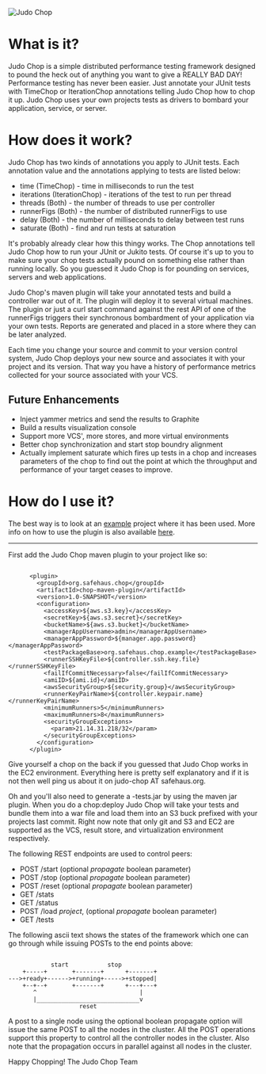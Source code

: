 ![Judo Chop](http://stash.safehaus.org/projects/CHOP/repos/main/browse/judo-chop.jpeg?at=321c1def8f09eb0f0d488a3ea2d874d1b2ef7c94&raw)

# What is it?

Judo Chop is a simple distributed performance testing framework designed to
pound the heck out of anything you want to give a REALLY BAD DAY! Performance
testing has never been easier. Just annotate your JUnit tests with TimeChop or 
IterationChop annotations telling Judo Chop how to chop it up. Judo Chop 
uses your own projects tests as drivers to bombard your application, service,
or server.

# How does it work?  

Judo Chop has two kinds of annotations you apply to JUnit tests. Each 
annotation value and the annotations applying to tests are listed below:
 
* time (TimeChop) - time in milliseconds to run the test
* iterations (IterationChop) - iterations of the test to run per thread
* threads (Both) - the number of threads to use per controller
* runnerFigs (Both) - the number of distributed runnerFigs to use
* delay (Both) - the number of milliseconds to delay between test runs
* saturate (Both) - find and run tests at saturation

It's probably already clear how this thingy works. The Chop annotations tell 
Judo Chop how to run your JUnit or Jukito tests. Of course it's up to you to
make sure your chop tests actually pound on something else rather than running
locally. So you guessed it Judo Chop is for pounding on services, servers and
web applications.

Judo Chop's maven plugin will take your annotated tests and build a controller war
out of it. The plugin will deploy it to several virtual machines. The plugin
or just a curl start command against the rest API of one of the runnerFigs triggers
their synchronous bombardment of your application via your own tests. Reports
are generated and placed in a store where they can be later analyzed.

Each time you change your source and commit to your version control system, 
Judo Chop deploys your new source and associates it with your project and its
version. That way you have a history of performance metrics collected for 
your source associated with your VCS.

## Future Enhancements

* Inject yammer metrics and send the results to Graphite
* Build a results visualization console
* Support more VCS', more stores, and more virtual environments 
* Better chop synchronization and start stop boundry alignment
* Actually implement saturate which fires up tests in a chop and increases
  parameters of the chop to find out the point at which the throughput and
  performance of your target ceases to improve.

# How do I use it?

The best way is to look at an [example](http://stash.safehaus.org/projects/CHOP/repos/main/browse/example/pom.xml) project where it has been used. More info
on how to use the plugin is also available [here](http://stash.safehaus.org/projects/CHOP/repos/main/browse/plugin).

-------

First add the Judo Chop maven plugin to your project like so:

~~~~~~

      <plugin>
        <groupId>org.safehaus.chop</groupId>
        <artifactId>chop-maven-plugin</artifactId>
        <version>1.0-SNAPSHOT</version>
        <configuration>
          <accessKey>${aws.s3.key}</accessKey>
          <secretKey>${aws.s3.secret}</secretKey>
          <bucketName>${aws.s3.bucket}</bucketName>
          <managerAppUsername>admin</managerAppUsername>
          <managerAppPassword>${manager.app.password}</managerAppPassword>
          <testPackageBase>org.safehaus.chop.example</testPackageBase>
          <runnerSSHKeyFile>${controller.ssh.key.file}</runnerSSHKeyFile>
          <failIfCommitNecessary>false</failIfCommitNecessary>
          <amiID>${ami.id}</amiID>
          <awsSecurityGroup>${security.group}</awsSecurityGroup>
          <runnerKeyPairName>${controller.keypair.name}</runnerKeyPairName>
          <minimumRunners>5</minimumRunners>
          <maximumRunners>8</maximumRunners>
          <securityGroupExceptions>
            <param>21.14.31.218/32</param>
          </securityGroupExceptions>
        </configuration>
      </plugin>

~~~~~~

Give yourself a chop on the back if you guessed that Judo Chop works in
the EC2 environment. Everything here is pretty self explanatory and if it
is not then well ping us about it on judo-chop AT safehaus.org. 

Oh and you'll also need to generate a <artifact>-tests.jar by using the
maven jar plugin. When you do a chop:deploy Judo Chop will take your tests
and bundle them into a war file and load them into an S3 buck prefixed with
your projects last commit. Right now note that only git and S3 and EC2 are
supported as the VCS, result store, and virtualization environment respectively.

The following REST endpoints are used to control peers:

 * POST /start    (optional *propagate* boolean parameter)
 * POST /stop     (optional *propagate* boolean parameter)
 * POST /reset    (optional *propagate* boolean parameter)
 * GET  /stats
 * GET  /status
 * POST /load     *project*, (optional *propagate* boolean parameter)
 * GET  /tests

The following ascii text shows the states of the framework which one can 
go through while issuing POSTs to the end points above:

~~~~~~~

            start           stop
    +-----+       +-------+      +-------+
--->+ready+------>+running+----->+stopped|
    +--+--+       +-------+      +---+---+
       ^                             |
       |_____________________________v
                    reset

~~~~~~~

A post to a single node using the optional boolean propagate option will issue
the same POST to all the nodes in the cluster. All the POST operations support
this property to control all the controller nodes in the cluster. Also note that
the propagation occurs in parallel against all nodes in the cluster.

Happy Chopping!
The Judo Chop Team

